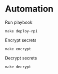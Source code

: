 # Automation

Run playbook

```shell
make deploy-rpi
```

Encrypt secrets

```shell
make encrypt
```

Decrypt secrets

```shell
make decrypt
```
